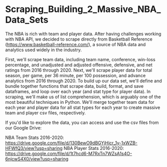 # Scraping_Building_2_Massive_NBA_Data_Sets

The NBA is rich with team and player data. After having challenges working with NBA API, we decided to scrape directly from Basketball Reference (https://www.basketball-reference.com/), a source of NBA data and analytics used widely in the industry.

First, we'll scrape team data, including team name, conference, win-loss percentage, and unadjusted and adjusted offensive, defensive, and net ratings from 2016 through 2020. Next, we'll scrape player data for total season, per game, per 36 minute, per 100 possession, and advance analytics from 2016 through 2020. To build up our data set, we'll define and bundle together functions that scrape data, build, format, and save dataframes, and loop over each year (and stat type for player data). In scraping, we'll make us of list comprehension, which is arguably one of the most beautiful techniques in Python. We'll merge together team data for each year and player data for all stat types for each year to create massive team and player csv files, respectively.

If you'd like to explore the data, you can access and use the csv files from our Google Drive:

NBA Team Stats 2016-2020: https://drive.google.com/file/d/130BewO9dBGYjHicr_1y-1xWZB-HFWfQ3/view?usp=sharing
NBA Player Stats 2016-2020: https://drive.google.com/file/d/1t7hcd6-M7RxTn7WZsA1s4O-6njcwS4X0/view?usp=sharing
